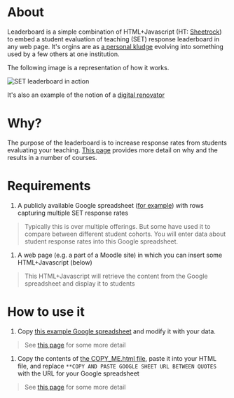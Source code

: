 
# About

Leaderboard is a simple combination of HTML+Javascript (HT: [Sheetrock](https://github.com/chriszarate/sheetrock)) to embed a student evaluation of teaching (SET) response leaderboard in any web page.  It's orgins are as <a href="https://djon.es/blog/2016/05/23/automating-a-set-leaderboard/">a personal kludge</a> evolving into something used by a few others at one institution.

The following image is a representation of how it works.

![SET leaderboard in action](https://i0.wp.com/c1.staticflickr.com/5/4207/35314111366_4a463eabd7_z.jpg?resize=640%2C251&ssl=1)

It's also an example of the notion of a [digital renovator](http://maha.uk.fedwikihappening.net/view/digital-renovator)

# Why?

The purpose of the leaderboard is to increase response rates from students evaluating your teaching. [This page](http://djon.es/blog/2017/06/17/nudging-up-myopinion-response-rates-using-a-gamified-leaderboard/) provides more detail on why and the results in a number of courses.

# Requirements

1. A publicly available Google spreadsheet ([for example](https://docs.google.com/spreadsheets/d/1o7Dqv8XK54yVrvAmbJvsf88ot2QssSxUMJM4wP8q204/edit#gid=0)) with rows capturing multiple SET response rates
> Typically this is over multiple offerings. But some have used it to compare between different student cohorts. You will enter data about student response rates into this Google spreadsheet.
1. A web page (e.g. a part of a Moodle site) in which you can insert some HTML+Javascript (below)
> This HTML+Javascript will retrieve the content from the Google spreadsheet and display it to students

# How to use it

1. Copy [this example Google spreadsheet](https://docs.google.com/spreadsheets/d/1o7Dqv8XK54yVrvAmbJvsf88ot2QssSxUMJM4wP8q204/edit#gid=0) and modify it with your data.
> See [this page](http://djon.es/blog/creating-a-set-leaderboard/#spreadsheet) for some more detail
1. Copy the contents of [the COPY_ME.html file](https://github.com/djplaner/leaderboard/blob/master/COPY_ME.html), paste it into your HTML file, and replace `**COPY AND PASTE GOOGLE SHEET URL BETWEEN QUOTES` with the URL for your Google spreadsheet
> See [this page](http://djon.es/blog/creating-a-set-leaderboard/#html) for some more detail


